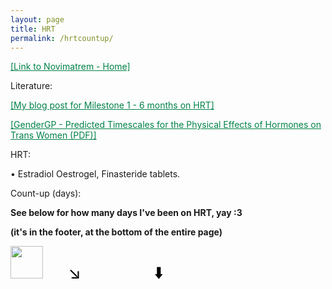 ```yaml
---
layout: page
title: HRT
permalink: /hrtcountup/
---
```

<a style="color: #008148;" href="https://novimatrem.uk/" target="_blank">[Link to Novimatrem - Home]</a>

Literature:

<a style="color: #008148;" href="https://novimatrem.gitlab.io/blog/2023/06/26/milestone-6-months-hrt.html" target="_blank">[My blog post for Milestone 1 - 6 months on HRT]</a>

<a style="color: #008148" href="https://www.gendergp.com/wp-content/uploads/2021/07/GenderGP_Factsheet_PredictedTimescalesForThePhysicalEffectsOfHormones_ForTransWomen_2021_07_08.pdf" target="_blank">[GenderGP - Predicted Timescales for the Physical Effects of Hormones on Trans Women (PDF)]</a>

HRT:

• Estradiol Oestrogel, Finasteride tablets.

Count-up (days):

<b>See below for how many days I've been on HRT, yay :3</b>

<b>(it's in the footer, at the bottom of the entire page)</b>

<img src="https://novimatrem.gitlab.io/blog/msftTrans-min-comp2.PNG" style="height:auto; width:52px;">

<p style="float:right; color:black; font-size:26px; margin-right:50%; margin-top:-28px;">&nbsp;&nbsp;&nbsp;&nbsp;&nbsp;&nbsp;&nbsp;&nbsp;&nbsp;&nbsp;&nbsp;&nbsp;↘️&nbsp;&nbsp;&nbsp;&nbsp;&nbsp;&nbsp;&nbsp;&nbsp;&nbsp;&nbsp;&nbsp;&nbsp;&nbsp;&nbsp;&nbsp;&nbsp;⬇️&nbsp;</p>

<style>
.countup {
  text-align: center;
  margin-bottom: 20px;
  font-weight: 700;
  text-rendering:optimizeLegibility;
  font-family: Helvetica Neue,Helvetica,Arial,sans-serif;
  color:white;
}
.countup .timeel {
  display: inline-block;
  padding: 10px;
  background: #151515;
  margin: 0;
  color: white;
  min-width: 2.6rem;
  margin-left: 13px;
  border-radius: 10px 0 0 10px;
  font-weight: 700;
  text-rendering:optimizeLegibility;
  font-family: Helvetica Neue,Helvetica,Arial,sans-serif;
  color:white;
}
.countup span[class*="timeRef"] {
  border-radius: 0 10px 10px 0;
  margin-left: 0;
  background: #ff7eb7;
  color: #fff;
  font-weight: 700;
  text-rendering:optimizeLegibility;
  font-family: Helvetica Neue,Helvetica,Arial,sans-serif;
  color:white;
}
</style>


